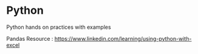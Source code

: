 # Python
Python hands on practices with examples

Pandas 
Resource : https://www.linkedin.com/learning/using-python-with-excel